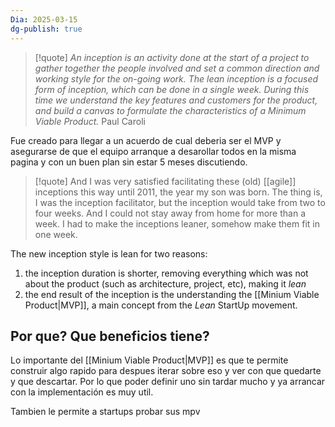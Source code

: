 ```yaml
---
Dia: 2025-03-15
dg-publish: true
---
```

>[!quote] _An inception is an activity done at the start of a project to gather together the people involved and set a common direction and working style for the on-going work. The lean inception is a focused form of inception, which can be done in a single week. During this time we understand the key features and customers for the product, and build a canvas to formulate the characteristics of a Minimum Viable Product._
> Paul Caroli


Fue creado para llegar a un acuerdo de cual deberia ser el MVP y asegurarse de que el equipo arranque a desarollar todos en la misma pagina y con un buen plan sin estar 5 meses discutiendo.


>[!quote] And I was very satisfied facilitating these (old) [[agile]] inceptions this way until 2011, the year my son was born. The thing is, I was the inception facilitator, but the inception would take from two to four weeks. And I could not stay away from home for more than a week. I had to make the inceptions leaner, somehow make them fit in one week.

The new inception style is lean for two reasons:

1. the inception duration is shorter, removing everything which was not about the product (such as architecture, project, etc), making it _lean_
2. the end result of the inception is the understanding the [[Minium Viable Product|MVP]], a main concept from the _Lean_ StartUp movement.


## Por que? Que beneficios tiene? 
Lo importante del [[Minium Viable Product|MVP]] es que te permite construir algo rapido para despues iterar sobre eso y ver con que quedarte y que descartar. Por lo que poder definir uno sin tardar mucho y ya arrancar con la implementación es muy util.

Tambien le permite a startups probar sus mpv